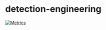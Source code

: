 # detection-engineering
[![Metrics](https://github.com/Anthony-Stannard/detection-engineering/actions/workflows/metrics.yml/badge.svg)](https://github.com/Anthony-Stannard/detection-engineering/actions/workflows/metrics.yml)
